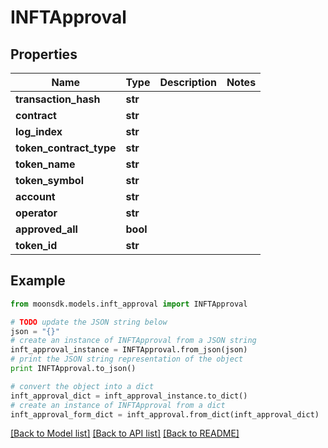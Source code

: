 # INFTApproval


## Properties

Name | Type | Description | Notes
------------ | ------------- | ------------- | -------------
**transaction_hash** | **str** |  | 
**contract** | **str** |  | 
**log_index** | **str** |  | 
**token_contract_type** | **str** |  | 
**token_name** | **str** |  | 
**token_symbol** | **str** |  | 
**account** | **str** |  | 
**operator** | **str** |  | 
**approved_all** | **bool** |  | 
**token_id** | **str** |  | 

## Example

```python
from moonsdk.models.inft_approval import INFTApproval

# TODO update the JSON string below
json = "{}"
# create an instance of INFTApproval from a JSON string
inft_approval_instance = INFTApproval.from_json(json)
# print the JSON string representation of the object
print INFTApproval.to_json()

# convert the object into a dict
inft_approval_dict = inft_approval_instance.to_dict()
# create an instance of INFTApproval from a dict
inft_approval_form_dict = inft_approval.from_dict(inft_approval_dict)
```
[[Back to Model list]](../README.md#documentation-for-models) [[Back to API list]](../README.md#documentation-for-api-endpoints) [[Back to README]](../README.md)


